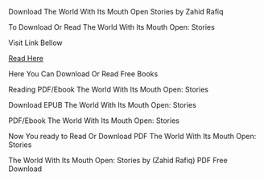 Download The World With Its Mouth Open Stories by Zahid Rafiq

To Download Or Read The World With Its Mouth Open: Stories

Visit Link Bellow

[Read Here](https://mobionlines.web.app/others/205973371-the-world-with-its-mouth-open)

Here You Can Download Or Read Free Books

Reading PDF/Ebook The World With Its Mouth Open: Stories

Download EPUB The World With Its Mouth Open: Stories

PDF/Ebook The World With Its Mouth Open: Stories

Now You ready to Read Or Download PDF The World With Its Mouth Open: Stories

The World With Its Mouth Open: Stories by (Zahid Rafiq) PDF Free Download
